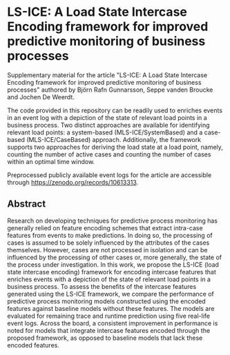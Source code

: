 # LS-ICE: A Load State Intercase Encoding framework for improved predictive monitoring of business processes
Supplementary material for the article "LS-ICE: A Load State Intercase Encoding framework for improved predictive monitoring of business processes" authored by Björn Rafn Gunnarsson, Seppe vanden Broucke and Jochen De Weerdt.

The code provided in this repository can be readily used to enriches events in an event log with a depiction of the state of relevant load points in a business process. Two distinct approaches are available for identifying relevant load points: a system-based (MLS-ICE/SystemBased) and a case-based (MLS-ICE/CaseBased) approach. Additionally, the framework supports two approaches for deriving the load state at a load point, namely, counting the number of active cases and counting the number of cases within an optimal time window.

Preprocessed publicly available event logs for the article are accessible through https://zenodo.org/records/10613313.

## Abstract
Research on developing techniques for predictive process monitoring has generally relied on feature encoding schemes that extract intra-case features from events to make predictions. In doing so, the processing of cases is assumed to be solely influenced by the attributes of the cases themselves. However, cases are not processed in isolation and can be influenced by the processing of other cases or, more generally, the state of the process under investigation. In this work, we propose the LS-ICE (load state intercase encoding) framework for encoding intercase features that enriches events with a depiction of the state of relevant load points in a business process. To assess the benefits of the intercase features generated using the LS-ICE framework, we compare the performance of predictive process monitoring models constructed using the encoded features against baseline models without these features. The models are evaluated for remaining trace and runtime prediction using five real-life event logs. Across the board, a consistent improvement in performance is noted for models that integrate intercase features encoded through the proposed framework, as opposed to baseline models that lack these encoded features.

